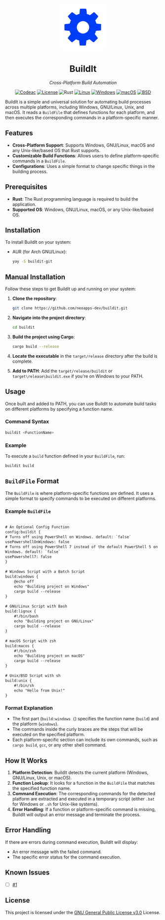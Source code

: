 <div align="center">
  <img width="150" height="150" src="github_assets/logo.png">
  <h1>BuildIt</h1>
  <p><em>Cross-Platform Build Automation</em></p>
  
  [![Codeac](https://static.codeac.io/badges/2-903404923.svg "Codeac")](https://app.codeac.io/github/neoapps-dev/buildit) [![License](https://img.shields.io/github/license/neoapps-dev/buildit.svg?style=flat-square)](https://github.com/neoapps-dev/buildit/blob/master/LICENSE) ![Rust](https://img.shields.io/badge/Rust-000000?logo=Rust&logoColor=white) [![Linux](https://img.shields.io/badge/GNU/Linux-FCC624?logo=linux&logoColor=black)](#) [![Windows](https://custom-icon-badges.demolab.com/badge/Windows-0078D6?logo=windows11&logoColor=white)](#) [![macOS](https://img.shields.io/badge/macOS-000000?logo=apple&logoColor=F0F0F0)](#)
  [![BSD](https://img.shields.io/badge/BSD-000000?logo=freebsd&logoColor=F0F0F0)](#)
</div>

BuildIt is a simple and universal solution for automating build processes across multiple platforms, including Windows, GNU/Linux, Unix, and macOS. It reads a `BuildFile` that defines functions for each platform, and then executes the corresponding commands in a platform-specific manner.

## Features

- **Cross-Platform Support**: Supports Windows, GNU/Linux, macOS and any Unix-like/based OS that Rust supports.
- **Customizable Build Functions**: Allows users to define platform-specific commands in a `BuildFile`.
- **Configurations**: Uses a simple format to change specific things in the building process.

## Prerequisites

- **Rust**: The Rust programming language is required to build the application.
- **Supported OS**: Windows, GNU/Linux, macOS, or any Unix-like/based OS.

## Installation

To install BuildIt on your system:

- AUR (for Arch GNU/Linux):
    ```bash
    yay -S buildit-git
    ```

## Manual Installation

Follow these steps to get BuildIt up and running on your system:

1. **Clone the repository**:

   ```bash
   git clone https://github.com/neoapps-dev/buildit.git
   ```

2. **Navigate into the project directory**:

   ```bash
   cd buildit
   ```

3. **Build the project using Cargo**:

   ```bash
   cargo build --release
   ```

4. **Locate the executable** in the `target/release` directory after the build is complete.

5. **Add to PATH**: Add the `target/release/buildit` or `target\release\buildit.exe` if you're on Windows to your PATH.

## Usage

Once built and added to PATH, you can use BuildIt to automate build tasks on different platforms by specifying a function name.

### Command Syntax

```bash
buildit <FunctionName>
```

### Example

To execute a `build` function defined in your `BuildFile`, run:

```bash
buildit build
```

## `BuildFile` Format

The `BuildFile` is where platform-specific functions are defined. It uses a simple format to specify commands to be executed on different platforms.

### Example `BuildFile`

```BuildFile

# An Optional Config Function
config:buildit {
# Turns off using PowerShell on Windows. default: `false`
usePowershellOnWindows: false
# Turns off using PowerShell 7 instead of the default PowerShell 5 on Windows. default: `false`
usePowershell7: false
}

# Windows Script with a Batch Script
build:windows {
    @echo off
    echo "Building project on Windows"
    cargo build --release
}

# GNU/Linux Script with Bash
build:lignux {
    #!/bin/bash
    echo "Building project on GNU/Linux"
    cargo build --release
}

# macOS Script with zsh
build:macos {
    #!/bin/zsh
    echo "Building project on macOS"
    cargo build --release
}

# Unix/BSD Script with sh
build:unix {
    #!/bin/sh
    echo "Hello from Unix!"
}
```

### Format Explanation

- The first part (`build:windows {`) specifies the function name (`build`) and the platform (`windows`).
- The commands inside the curly braces are the steps that will be executed on the specified platform.
- Each platform-specific section can include its own commands, such as `cargo build`, `gcc`, or any other shell command.

## How It Works

1. **Platform Detection**: BuildIt detects the current platform (Windows, GNU/Linux, Unix, or macOS).
2. **Function Lookup**: It looks for a function in the `BuildFile` that matches the specified function name.
3. **Command Execution**: The corresponding commands for the detected platform are extracted and executed in a temporary script (either `.bat` for Windows or `.sh` for Unix-like systems).
4. **Error Handling**: If a function or platform-specific command is missing, BuildIt will output an error message and terminate the process.

## Error Handling

If there are errors during command execution, BuildIt will display:

- An error message with the failed command.
- The specific error status for the command execution.

## Known Issues

- [ ] [#1](https://github.com/neoapps-dev/buildit/issues/1)

## License

This project is licensed under the [GNU General Public License v3.0](LICENSE) License.

